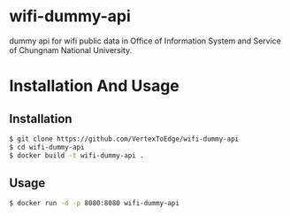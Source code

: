 # wifi-dummy-api

dummy api for wifi public data in Office of Information System and Service of Chungnam National University.

# Installation And Usage

## Installation

```bash
$ git clone https://github.com/VertexToEdge/wifi-dummy-api
$ cd wifi-dummy-api
$ docker build -t wifi-dummy-api .
```

## Usage

```bash
$ docker run -d -p 8080:8080 wifi-dummy-api
```
